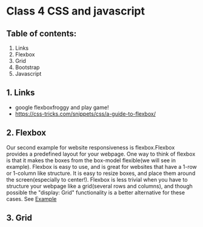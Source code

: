 # Class 4 CSS and javascript

## Table of contents:
1. Links
2. Flexbox
3. Grid
4. Bootstrap
5. Javascript

## 1. Links
* google flexboxfroggy and play game!
* https://css-tricks.com/snippets/css/a-guide-to-flexbox/


## 2. Flexbox
Our second example for website responsiveness is flexbox.Flexbox provides a predefined layout for your webpage.  One way to think of flexbox is that it makes the boxes from the box-model flexible(we will see in example). Flexbox is easy to use, and is great for websites that have a 1-row or 1-column like structure. It is easy to resize boxes, and place them around the screen(especially to center!). Flexbox is less trivial when you have to structure your webpage like a grid(several rows and columns), and though possible the "display: Grid" functionality is a better alternative for these cases.
See [Example](./flexbox/index.html)


## 3. Grid